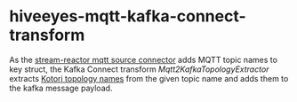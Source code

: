 # hiveeyes-mqtt-kafka-connect-transform

As the <a href="https://docs.lenses.io/4.0/integrations/connectors/stream-reactor/sources/mqttsourceconnector/"> stream-reactor mqtt source connector</a> adds MQTT topic names to key struct, the Kafka Connect transform _Mqtt2KafkaTopologyExtractor_ extracts <a href="https://getkotori.org/docs/handbook/mqttkit.html">Kotori topology names</a> from the given topic name and adds them to the kafka message payload.

